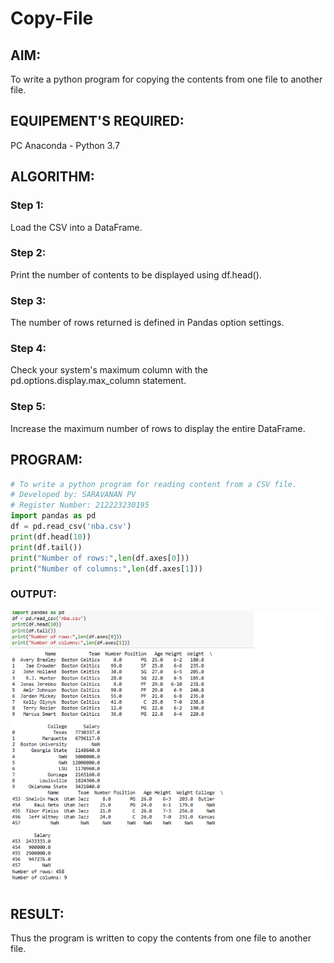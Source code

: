 # Copy-File

## AIM:

To write a python program for copying the contents from one file to another file.

## EQUIPEMENT'S REQUIRED:

PC
Anaconda - Python 3.7

## ALGORITHM:

### Step 1:

Load the CSV into a DataFrame.

### Step 2:

Print the number of contents to be displayed using df.head().

### Step 3:

The number of rows returned is defined in Pandas option settings.

### Step 4:

Check your system's maximum column with the pd.options.display.max_column statement.

### Step 5:

Increase the maximum number of rows to display the entire DataFrame.

## PROGRAM:

```python
# To write a python program for reading content from a CSV file.
# Developed by: SARAVANAN PV
# Register Number: 212223230195
import pandas as pd
df = pd.read_csv('nba.csv')
print(df.head(10))
print(df.tail())
print("Number of rows:",len(df.axes[0]))
print("Number of columns:",len(df.axes[1]))
```

### OUTPUT:

![output](OUTPUT.png)

## RESULT:

Thus the program is written to copy the contents from one file to another file.
